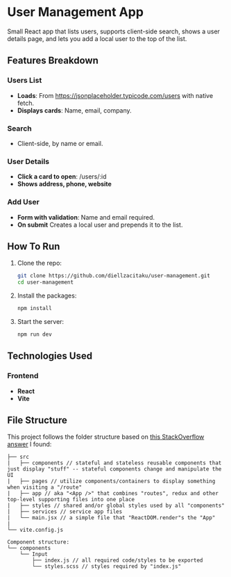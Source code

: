 # User Management App
Small React app that lists users, supports client-side search, shows a user details page, and lets you add a local user to the top of the list.
## Features Breakdown
### Users List
- **Loads**: From https://jsonplaceholder.typicode.com/users with native fetch.
- **Displays cards**: Name, email, company.

### Search
- Client-side, by name or email.

### User Details
- **Click a card to open**: /users/:id
- **Shows address, phone, website**

### Add User
- **Form with validation**: Name and email required.
- **On submit** Creates a local user and prepends it to the list.

## How To Run
1. Clone the repo:
   ```bash
   git clone https://github.com/diellzacitaku/user-management.git
   cd user-management
   ```

2. Install the packages:
   ```bash
   npm install
   ```

3. Start the server:
   ```bash
   npm run dev
   ```

## Technologies Used

### Frontend
- **React**
- **Vite**


## File Structure

This project follows the folder structure based on [this StackOverflow answer](https://stackoverflow.com/questions/55221433/is-there-an-official-style-guide-or-naming-convention-for-react-based-projects) I found:

```
├── src
|   ├── components // stateful and stateless reusable components that just display "stuff" -- stateful components change and manipulate the UI
|   ├── pages // utilize components/containers to display something when visiting a "/route"
|   ├── app // aka "<App />" that combines "routes", redux and other top-level supporting files into one place
|   ├── styles // shared and/or global styles used by all "components"
|   ├── services // service app files
|   └── main.jsx // a simple file that "ReactDOM.render"s the "App"
|
└── vite.config.js

Component structure:
└── components
    └── Input
        ├── index.js // all required code/styles to be exported
        └── styles.scss // styles required by "index.js"
```
